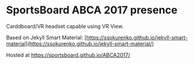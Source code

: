 # SportsBoard ABCA 2017 presence

Carddboard/VR headset capable using VR View.

Based on Jekyll Smart Material:
[https://ssokurenko.github.io/jekyll-smart-material](https://ssokurenko.github.io/jekyll-smart-material/)

Hosted at https://sportsboard.github.io/ABCA2017/

